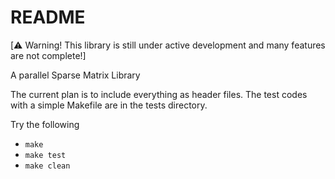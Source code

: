 # README #

[⚠️ Warning! This library is still under active development and many features are not complete!]

A parallel Sparse Matrix Library

The current plan is to include everything as header files.
The test codes with a simple Makefile are in the tests directory. 

Try the following
- `make`
- `make test`
- `make clean`





